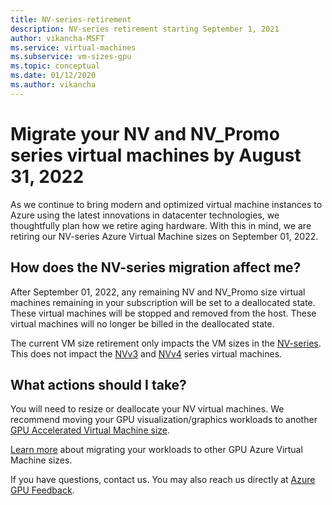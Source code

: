 ```yaml
---
title: NV-series-retirement
description: NV-series retirement starting September 1, 2021
author: vikancha-MSFT
ms.service: virtual-machines
ms.subservice: vm-sizes-gpu
ms.topic: conceptual
ms.date: 01/12/2020
ms.author: vikancha
---
```

# Migrate your NV and NV_Promo series virtual machines by August 31, 2022
As we continue to bring modern and optimized virtual machine instances to Azure using the latest innovations in datacenter technologies, we thoughtfully plan how we retire aging hardware.
With this in mind, we are retiring our NV-series Azure Virtual Machine sizes on September 01, 2022.

## How does the NV-series migration affect me?  

After September 01, 2022, any remaining NV and NV_Promo size virtual machines remaining in your subscription will be set to a deallocated state. These virtual machines will be stopped and removed from the host. These virtual machines will no longer be billed in the deallocated state. 

The current VM size retirement only impacts the VM sizes in the [NV-series](nv-series.md). This does not impact the [NVv3](nvv3-series.md) and [NVv4](nvv4-series.md) series virtual machines. 

## What actions should I take?  

You will need to resize or deallocate your NV virtual machines. We recommend moving your GPU visualization/graphics workloads to another [GPU Accelerated Virtual Machine size](sizes-gpu.md).

[Learn more](NV-series-migration-guide.md) about migrating your workloads to other GPU Azure Virtual Machine sizes. 

If you have questions, contact us. You may also reach us directly at [Azure GPU Feedback](mailto:azuregpufeedback@service.microsoft.com).  
